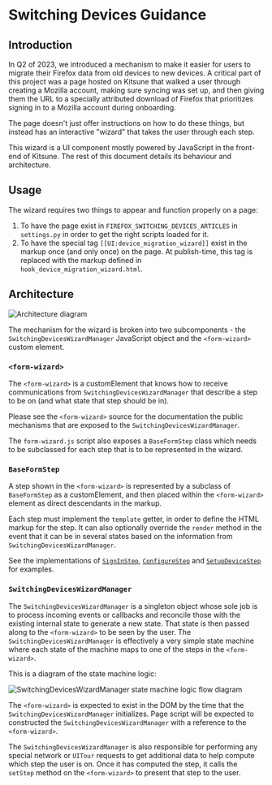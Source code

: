 # Switching Devices Guidance

## Introduction

In Q2 of 2023, we introduced a mechanism to make it easier for users to migrate their Firefox data from old devices to new devices. A critical part of this project was a page hosted on Kitsune that walked a user through creating a Mozilla account, making sure syncing was set up, and then giving them the URL to a specially attributed download of Firefox that prioritizes signing in to a Mozilla account during onboarding.

The page doesn't just offer instructions on how to do these things, but instead has an interactive "wizard" that takes the user through each step.

This wizard is a UI component mostly powered by JavaScript in the front-end of Kitsune. The rest of this document details its behaviour and architecture.


## Usage

The wizard requires two things to appear and function properly on a page:

1. To have the page exist in `FIREFOX_SWITCHING_DEVICES_ARTICLES` in `settings.py` in order to get the right scripts loaded for it.
2. To have the special tag `[[UI:device_migration_wizard]]` exist in the markup once (and only once) on the page. At publish-time, this tag is replaced with the markup defined in `hook_device_migration_wizard.html`.


## Architecture

![Architecture diagram](./switching-devices-wizard-architecture.svg)

The mechanism for the wizard is broken into two subcomponents - the `SwitchingDevicesWizardManager` JavaScript object and the `<form-wizard>` custom element.

### `<form-wizard>`

The `<form-wizard>` is a customElement that knows how to receive communications from `SwitchingDevicesWizardManager` that describe a step to be on (and what state that step should be in).

Please see the `<form-wizard>` source for the documentation the public mechanisms that are exposed to the `SwitchingDevicesWizardManager`.

The `form-wizard.js` script also exposes a `BaseFormStep` class which needs to be subclassed for each step that is to be represented in the wizard.


### `BaseFormStep`

A step shown in the `<form-wizard>` is represented by a subclass of `BaseFormStep` as a customElement, and then placed within the `<form-wizard>` element as direct descendants in the markup.

Each step must implement the `template` getter, in order to define the HTML markup for the step. It can also optionally override the `render` method in the event that it can be in several states based on the information from `SwitchingDevicesWizardManager`.

See the implementations of [`SignInStep`](https://github.com/mozilla/kitsune/blob/main/kitsune/sumo/static/sumo/js/form-wizard-sign-in-step.js), [`ConfigureStep`](https://github.com/mozilla/kitsune/blob/main/kitsune/sumo/static/sumo/js/form-wizard-configure-step.js) and [`SetupDeviceStep`](https://github.com/mozilla/kitsune/blob/main/kitsune/sumo/static/sumo/js/form-wizard-setup-device-step.js) for examples.


### `SwitchingDevicesWizardManager`

The `SwitchingDevicesWizardManager` is a singleton object whose sole job is to process incoming events or callbacks and reconcile those with the existing internal state to generate a new state. That state is then passed along to the `<form-wizard>` to be seen by the user. The `SwitchingDevicesWizardManager` is effectively a very simple state machine where each state of the machine maps to one of the steps in the `<form-wizard>`.

This is a diagram of the state machine logic:

![SwitchingDevicesWizardManager state machine logic flow diagram](./switching-devices-wizard-manager-state-machine-flow.svg)

The `<form-wizard>` is expected to exist in the DOM by the time that the `SwitchingDevicesWizardManager` initializes. Page script will be expected to constructed the `SwitchingDevicesWizardManager` with a reference to the `<form-wizard>`.

The `SwitchingDevicesWizardManager` is also responsible for performing any special network or `UITour` requests to get additional data to help compute which step the user is on. Once it has computed the step, it calls the `setStep` method on the `<form-wizard>` to present that step to the user.

